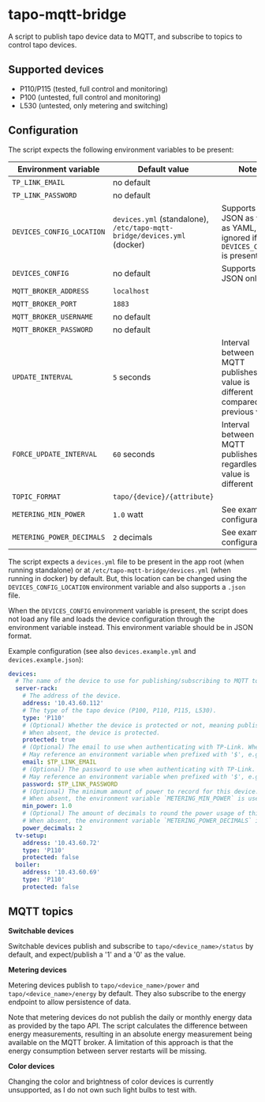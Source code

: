 # tapo-mqtt-bridge

A script to publish tapo device data to MQTT, and subscribe to topics to control tapo devices.

## Supported devices

- P110/P115 (tested, full control and monitoring)
- P100 (untested, full control and monitoring)
- L530 (untested, only metering and switching)

## Configuration

The script expects the following environment variables to be present:

| Environment variable      | Default value                                                            | Notes                                                                            | Required? |
|---------------------------|--------------------------------------------------------------------------|----------------------------------------------------------------------------------|-----------|
| `TP_LINK_EMAIL`           | no default                                                               |                                                                                  | yes       |
| `TP_LINK_PASSWORD`        | no default                                                               |                                                                                  | yes       |
| `DEVICES_CONFIG_LOCATION` | `devices.yml` (standalone), `/etc/tapo-mqtt-bridge/devices.yml` (docker) | Supports JSON as well as YAML, ignored if `DEVICES_CONFIG` is present            | no        |
| `DEVICES_CONFIG`          | no default                                                               | Supports JSON only                                                               | no        |
| `MQTT_BROKER_ADDRESS`     | `localhost`                                                              |                                                                                  | no        |
| `MQTT_BROKER_PORT`        | `1883`                                                                   |                                                                                  | no        |
| `MQTT_BROKER_USERNAME`    | no default                                                               |                                                                                  | no        |
| `MQTT_BROKER_PASSWORD`    | no default                                                               |                                                                                  | no        |
| `UPDATE_INTERVAL`         | `5` seconds                                                              | Interval between MQTT publishes if value is different compared to previous value | no        |
| `FORCE_UPDATE_INTERVAL`   | `60` seconds                                                             | Interval between MQTT publishes regardless of if value is different              | no        |
| `TOPIC_FORMAT`            | `tapo/{device}/{attribute}`                                              |                                                                                  | no        |
| `METERING_MIN_POWER`      | `1.0` watt                                                               | See example configuration                                                        | no        |
| `METERING_POWER_DECIMALS` | `2` decimals                                                             | See example configuration                                                        | no        |

The script expects a `devices.yml` file to be present in the app root (when running standalone) or at `/etc/tapo-mqtt-bridge/devices.yml` (when running in docker) by default. But, this location can be changed using the `DEVICES_CONFIG_LOCATION` environment variable and also supports a `.json` file.

When the `DEVICES_CONFIG` environment variable is present, the script does not load any file and loads the device configuration through the environment variable instead. This environment variable should be in JSON format.

Example configuration (see also `devices.example.yml` and `devices.example.json`):
```yaml
devices:
  # The name of the device to use for publishing/subscribing to MQTT topics.
  server-rack:
    # The address of the device.
    address: '10.43.60.112'
    # The type of the tapo device (P100, P110, P115, L530).
    type: 'P110'
    # (Optional) Whether the device is protected or not, meaning publishing to its topics will not result in status changes of the device.
    # When absent, the device is protected.
    protected: true
    # (Optional) The email to use when authenticating with TP-Link. When absent, the environment variable `TP_LINK_EMAIL` is used.
    # May reference an environment variable when prefixed with '$', e.g. '$TP_LINK_EMAIL'.
    email: $TP_LINK_EMAIL
    # (Optional) The password to use when authenticating with TP-Link. When absent, the environment variable `TP_LINK_PASSWORD` is used.
    # May reference an environment variable when prefixed with '$', e.g. '$TP_LINK_PASSWORD'.
    password: $TP_LINK_PASSWORD
    # (Optional) The minimum amount of power to record for this device. When the actual power reading is less than this, the reading is replaced with 0.0 watts.
    # When absent, the environment variable `METERING_MIN_POWER` is used with a default of 1.0 watts.
    min_power: 1.0
    # (Optional) The amount of decimals to round the power usage of this device to.
    # When absent, the environment variable `METERING_POWER_DECIMALS` is used with a default of 2 decimals.
    power_decimals: 2
  tv-setup:
    address: '10.43.60.72'
    type: 'P110'
    protected: false
  boiler:
    address: '10.43.60.69'
    type: 'P110'
    protected: false
```

## MQTT topics

**Switchable devices**

Switchable devices publish and subscribe to `tapo/<device_name>/status` by default, and expect/publish a '1' and a '0' as the value.

**Metering devices**

Metering devices publish to `tapo/<device_name>/power` and `tapo/<device_name>/energy` by default. They also subscribe to the energy endpoint to allow persistence of data.

Note that metering devices do not publish the daily or monthly energy data as provided by the tapo API. The script calculates the difference between energy measurements, resulting in an absolute energy measurement being available on the MQTT broker. A limitation of this approach is that the energy consumption between server restarts will be missing.

**Color devices**

Changing the color and brightness of color devices is currently unsupported, as I do not own such light bulbs to test with.

